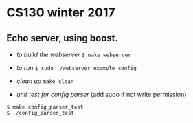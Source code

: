 # CS130 winter 2017

## Echo server, using boost.

+ *to build the webserver*
`$ make webserver`

+ *to run*
`$ sudo ./webserver example_config`

+ *clean up*
`make clean`

+ *unit test for config parser* (add sudo if not write permission)
```
$ make config_parser_test
$ ./config_parser_test
```